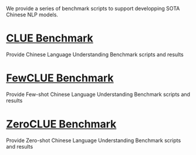 We provide a series of benchmark scripts to support developping SOTA Chinese NLP models.

# [CLUE Benchmark](https://github.com/alibaba/EasyNLP/tree/master/benchmarks/clue)
Provide Chinese Language Understanding Benchmark scripts and results

# [FewCLUE Benchmark](https://github.com/alibaba/EasyNLP/tree/master/benchmarks/clue_fewshot)
Provide Few-shot Chinese Language Understanding Benchmark scripts and results

# [ZeroCLUE Benchmark](https://github.com/alibaba/EasyNLP/tree/master/benchmarks/clue_zeroshot)
Provide Zero-shot Chinese Language Understanding Benchmark scripts and results

